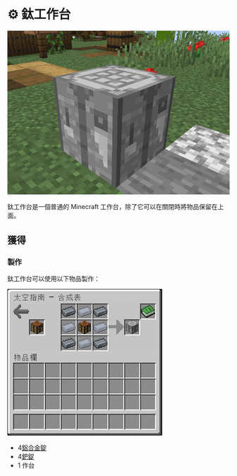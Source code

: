 # ⚙ 鈦工作台

![](<../.gitbook/assets/image (222) (1) (1) (1).png>)

鈦工作台是一個普通的 Minecraft 工作台，除了它可以在關閉時將物品保留在上面。

## 獲得

### 製作

鈦工作台可以使用以下物品製作：

![](<../.gitbook/assets/image (218) (1) (1).png>)

* 4[鋁合金錠](aluminium-alloy-ingot.md)
* 4[鈀錠](palladium-ingot.md)
* 1 作台
